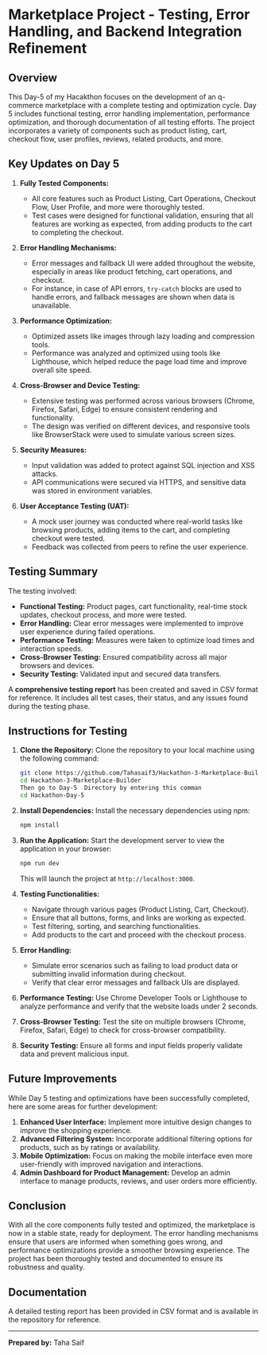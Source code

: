 # Marketplace Project - Testing, Error Handling, and Backend Integration Refinement

## Overview
This Day-5 of my Hacakthon focuses on the development of an q-commerce marketplace with a complete testing and optimization cycle. Day 5 includes functional testing, error handling implementation, performance optimization, and thorough documentation of all testing efforts. The project incorporates a variety of components such as product listing, cart, checkout flow, user profiles, reviews, related products, and more.

## Key Updates on Day 5
1. **Fully Tested Components:**
   - All core features such as Product Listing, Cart Operations, Checkout Flow, User Profile, and more were thoroughly tested.
   - Test cases were designed for functional validation, ensuring that all features are working as expected, from adding products to the cart to completing the checkout.

2. **Error Handling Mechanisms:**
   - Error messages and fallback UI were added throughout the website, especially in areas like product fetching, cart operations, and checkout.
   - For instance, in case of API errors, `try-catch` blocks are used to handle errors, and fallback messages are shown when data is unavailable.

3. **Performance Optimization:**
   - Optimized assets like images through lazy loading and compression tools.
   - Performance was analyzed and optimized using tools like Lighthouse, which helped reduce the page load time and improve overall site speed.

4. **Cross-Browser and Device Testing:**
   - Extensive testing was performed across various browsers (Chrome, Firefox, Safari, Edge) to ensure consistent rendering and functionality.
   - The design was verified on different devices, and responsive tools like BrowserStack were used to simulate various screen sizes.

5. **Security Measures:**
   - Input validation was added to protect against SQL injection and XSS attacks.
   - API communications were secured via HTTPS, and sensitive data was stored in environment variables.

6. **User Acceptance Testing (UAT):**
   - A mock user journey was conducted where real-world tasks like browsing products, adding items to the cart, and completing checkout were tested.
   - Feedback was collected from peers to refine the user experience.

## Testing Summary
The testing involved:
- **Functional Testing:** Product pages, cart functionality, real-time stock updates, checkout process, and more were tested.
- **Error Handling:** Clear error messages were implemented to improve user experience during failed operations.
- **Performance Testing:** Measures were taken to optimize load times and interaction speeds.
- **Cross-Browser Testing:** Ensured compatibility across all major browsers and devices.
- **Security Testing:** Validated input and secured data transfers.

A **comprehensive testing report** has been created and saved in CSV format for reference. It includes all test cases, their status, and any issues found during the testing phase.

## Instructions for Testing

1. **Clone the Repository:**
   Clone the repository to your local machine using the following command:
   ```bash
   git clone https://github.com/Tahasaif3/Hackathon-3-Marketplace-Builder.git
   cd Hackathon-3-Marketplace-Builder
   Then go to Day-5  Directory by entering this comman
   cd Hackathon-Day-5
   ```

2. **Install Dependencies:**
   Install the necessary dependencies using npm:
   ```bash
   npm install
   ```

3. **Run the Application:**
   Start the development server to view the application in your browser:
   ```bash
   npm run dev
   ```
   This will launch the project at `http://localhost:3000`.

4. **Testing Functionalities:**
   - Navigate through various pages (Product Listing, Cart, Checkout).
   - Ensure that all buttons, forms, and links are working as expected.
   - Test filtering, sorting, and searching functionalities.
   - Add products to the cart and proceed with the checkout process.

5. **Error Handling:**
   - Simulate error scenarios such as failing to load product data or submitting invalid information during checkout.
   - Verify that clear error messages and fallback UIs are displayed.

6. **Performance Testing:**
   Use Chrome Developer Tools or Lighthouse to analyze performance and verify that the website loads under 2 seconds.

7. **Cross-Browser Testing:**
   Test the site on multiple browsers (Chrome, Firefox, Safari, Edge) to check for cross-browser compatibility.

8. **Security Testing:**
   Ensure all forms and input fields properly validate data and prevent malicious input.

## Future Improvements
While Day 5 testing and optimizations have been successfully completed, here are some areas for further development:
1. **Enhanced User Interface:** Implement more intuitive design changes to improve the shopping experience.
2. **Advanced Filtering System:** Incorporate additional filtering options for products, such as by ratings or availability.
3. **Mobile Optimization:** Focus on making the mobile interface even more user-friendly with improved navigation and interactions.
4. **Admin Dashboard for Product Management:** Develop an admin interface to manage products, reviews, and user orders more efficiently.

## Conclusion
With all the core components fully tested and optimized, the marketplace is now in a stable state, ready for deployment. The error handling mechanisms ensure that users are informed when something goes wrong, and performance optimizations provide a smoother browsing experience. The project has been thoroughly tested and documented to ensure its robustness and quality.

## Documentation
A detailed testing report has been provided in CSV format and is available in the repository for reference.

---

**Prepared by:**
Taha Saif
```
